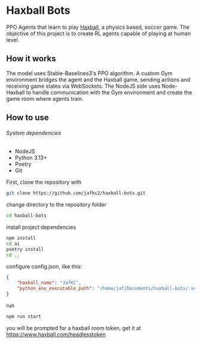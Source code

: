 # Haxball Bots

PPO Agents that learn to play [Haxball](https://haxball.com), a physics based, soccer game.
The objective of this project is to create RL agents capable of playing at human level.

## How it works

The model uses Stable-Baselines3's PPO algorithm.
A custom Gym environment bridges the agent and the Haxball game, sending actions and receiving game states via WebSockets.
The NodeJS side uses Node-Haxball to handle communication with the Gym environment and create the game room where agents train.

## How to use
###### System dependencies
- NodeJS
- Python 3.13+
- Poetry
- Git

First, clone the repository with
```bash
git clone https://github.com/jafkc2/haxball-bots.git
```
change directory to the repository folder
```bash
cd haxball-bots
```
install project dependencies
```bash
npm install
cd ai
poetry install
cd ..
```
configure config.json, like this:
```json
{
    "haxball_name": "JafKC",
    "python_env_executable_path": "/home/jaf/Documents/haxball-bots/.venv/bin/python"
}
```
run
```bash
npm run start
```
you will be prompted for a haxball room token, get it at https://www.haxball.com/headlesstoken

